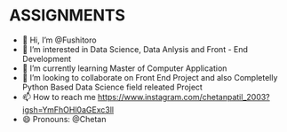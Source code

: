 # ASSIGNMENTS
- 👋 Hi, I’m @Fushitoro
- 👀 I’m interested in Data Science, Data Anlysis and Front - End Development
- 🌱 I’m currently learning Master of Computer Application
- 💞️ I’m looking to collaborate on Front End Project and also Completelly Python Based Data Science field releated Project
- 📫 How to reach me https://www.instagram.com/chetanpatil_2003?igsh=YmFhOHl0aGExc3ll
- 😄 Pronouns: @Chetan

